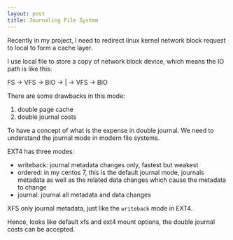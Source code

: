 ```yaml
---
layout: post
title: Journaling File System
---
```


Recently in my project, I need to redirect linux kernel network block request to local to form a cache layer.

I use local file to store a copy of network block device, which means the IO path is like this:

FS -> VFS -> BIO -> | -> VFS -> BIO

There are some drawbacks in this mode:

  1. double page cache
  2. double journal costs

To have a concept of what is the expense in double journal. We need to understand the journal mode in modern file systems.

EXT4 has three modes:
* writeback: journal metadata changes only, fastest but weakest
* ordered: in my centos 7, this is the default journal mode, journals metadata as well as the related data changes which cause the metadata to change
* journal: journal all metadata and data changes

XFS only journal metadata, just like the `writeback` mode in EXT4.

Hence, looks like default xfs and ext4 mount options, the double journal costs can be accepted.

